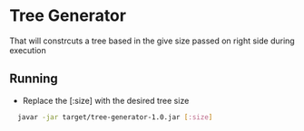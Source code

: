 # Tree Generator

That will constrcuts a tree based in the give size passed on right side during execution

## Running 

- Replace the [:size] with the desired tree size

```bash
  javar -jar target/tree-generator-1.0.jar [:size]
```
